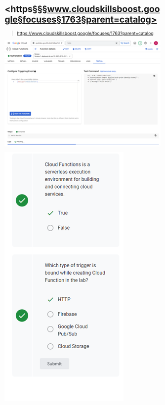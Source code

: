 # <https§§§www.cloudskillsboost.google§focuses§1763§parent=catalog>
> <https://www.cloudskillsboost.google/focuses/1763?parent=catalog>


![](1687176717623.png)

![](1687176759761.png)
